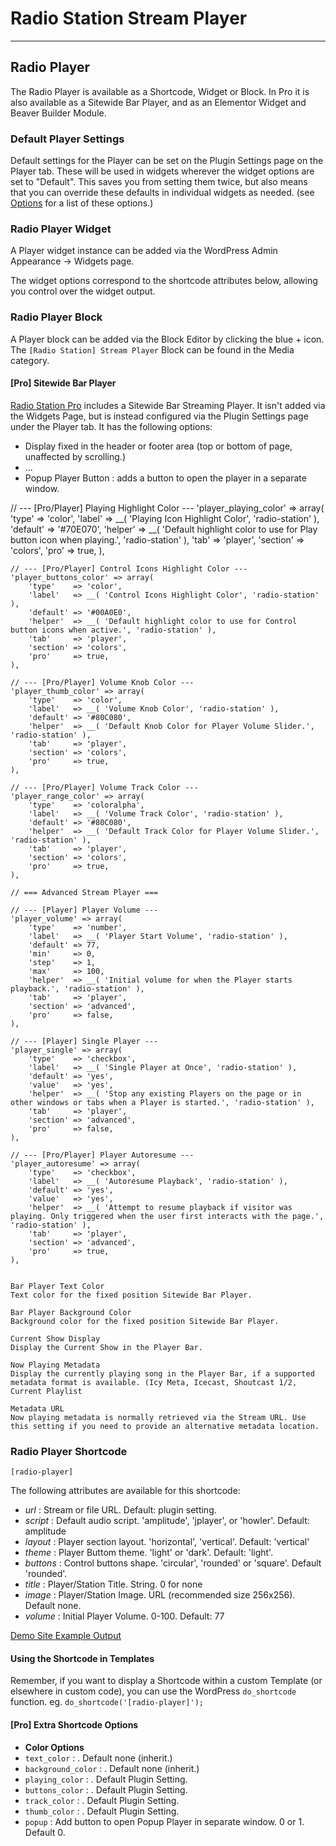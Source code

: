 # Radio Station Stream Player

***


## Radio Player

The Radio Player is available as a Shortcode, Widget or Block. In Pro it is also available as a Sitewide Bar Player, and as an Elementor Widget and Beaver Builder Module.

### Default Player Settings

Default settings for the Player can be set on the Plugin Settings page on the Player tab. These will be used in widgets wherever the widget options are set to "Default". This saves you from setting them twice, but also means that you can override these defaults in individual widgets as needed. (see [Options](./Options.md#player) for a list of these options.)

### Radio Player Widget

A Player widget instance can be added via the WordPress Admin Appearance -> Widgets page.

The widget options correspond to the shortcode attributes below, allowing you control over the widget output.

### Radio Player Block

A Player block can be added via the Block Editor by clicking the blue + icon. The `[Radio Station] Stream Player` Block can be found in the Media category.

#### [Pro] Sitewide Bar Player

[Radio Station Pro](https://radiostation.pro) includes a Sitewide Bar Streaming Player. It isn't added via the Widgets Page, but is instead configured via the Plugin Settings page under the Player tab. It has the following options:

* Display fixed in the header or footer area (top or bottom of page, unaffected by scrolling.)
* ...
* Popup Player Button : adds a button to open the player in a separate window.




// --- [Pro/Player] Playing Highlight Color ---
	'player_playing_color' => array(
		'type'    => 'color',
		'label'   => __( 'Playing Icon Highlight Color', 'radio-station' ),
		'default' => '#70E070',
		'helper'  => __( 'Default highlight color to use for Play button icon when playing.', 'radio-station' ),
		'tab'     => 'player',
		'section' => 'colors',
		'pro'     => true,
	),

	// --- [Pro/Player] Control Icons Highlight Color ---
	'player_buttons_color' => array(
		'type'    => 'color',
		'label'   => __( 'Control Icons Highlight Color', 'radio-station' ),
		'default' => '#00A0E0',
		'helper'  => __( 'Default highlight color to use for Control button icons when active.', 'radio-station' ),
		'tab'     => 'player',
		'section' => 'colors',
		'pro'     => true,
	),

	// --- [Pro/Player] Volume Knob Color ---
	'player_thumb_color' => array(
		'type'    => 'color',
		'label'   => __( 'Volume Knob Color', 'radio-station' ),
		'default' => '#80C080',
		'helper'  => __( 'Default Knob Color for Player Volume Slider.', 'radio-station' ),
		'tab'     => 'player',
		'section' => 'colors',
		'pro'     => true,
	),

	// --- [Pro/Player] Volume Track Color ---
	'player_range_color' => array(
		'type'    => 'coloralpha',
		'label'   => __( 'Volume Track Color', 'radio-station' ),
		'default' => '#80C080',
		'helper'  => __( 'Default Track Color for Player Volume Slider.', 'radio-station' ),
		'tab'     => 'player',
		'section' => 'colors',
		'pro'     => true,
	),

	// === Advanced Stream Player ===

	// --- [Player] Player Volume ---
	'player_volume' => array(
		'type'    => 'number',
		'label'   => __( 'Player Start Volume', 'radio-station' ),
		'default' => 77,
		'min'     => 0,
		'step'    => 1,
		'max'     => 100,
		'helper'  => __( 'Initial volume for when the Player starts playback.', 'radio-station' ),
		'tab'     => 'player',
		'section' => 'advanced',
		'pro'     => false,
	),

	// --- [Player] Single Player ---
	'player_single' => array(
		'type'    => 'checkbox',
		'label'   => __( 'Single Player at Once', 'radio-station' ),
		'default' => 'yes',
		'value'   => 'yes',
		'helper'  => __( 'Stop any existing Players on the page or in other windows or tabs when a Player is started.', 'radio-station' ),
		'tab'     => 'player',
		'section' => 'advanced',
		'pro'     => false,
	),

	// --- [Pro/Player] Player Autoresume ---
	'player_autoresume' => array(
		'type'    => 'checkbox',
		'label'   => __( 'Autoresume Playback', 'radio-station' ),
		'default' => 'yes',
		'value'   => 'yes',
		'helper'  => __( 'Attempt to resume playback if visitor was playing. Only triggered when the user first interacts with the page.', 'radio-station' ),
		'tab'     => 'player',
		'section' => 'advanced',
		'pro'     => true,
	),


	Bar Player Text Color
	Text color for the fixed position Sitewide Bar Player.

	Bar Player Background Color
	Background color for the fixed position Sitewide Bar Player.

	Current Show Display
	Display the Current Show in the Player Bar.

	Now Playing Metadata
	Display the currently playing song in the Player Bar, if a supported metadata format is available. (Icy Meta, Icecast, Shoutcast 1/2, Current Playlist

	Metadata URL
	Now playing metadata is normally retrieved via the Stream URL. Use this setting if you need to provide an alternative metadata location.




### Radio Player Shortcode

`[radio-player]`

The following attributes are available for this shortcode:

* *url* : Stream or file URL. Default: plugin setting.
* *script* : Default audio script. 'amplitude', 'jplayer', or 'howler'. Default: amplitude
* *layout* : Player section layout. 'horizontal', 'vertical'. Default: 'vertical'
* *theme* : Player Buttom theme. 'light' or 'dark'. Default: 'light'.
* *buttons* : Control buttons shape. 'circular', 'rounded' or 'square'. Default 'rounded'.
* *title* : Player/Station Title. String. 0 for none
* *image* : Player/Station Image. URL (recommended size 256x256). Default none.
* *volume* : Initial Player Volume. 0-100. Default: 77

[Demo Site Example Output](https://demo.radiostation.pro/player-shortcode/)

#### Using the Shortcode in Templates

Remember, if you want to display a Shortcode within a custom Template (or elsewhere in custom code), you can use the WordPress `do_shortcode` function. eg. `do_shortcode('[radio-player]');`

#### [Pro] Extra Shortcode Options

* **Color Options**
* `text_color` : . Default none (inherit.)
* `background_color` : . Default none (inherit.)
* `playing_color` : . Default Plugin Setting.
* `buttons_color` : . Default Plugin Setting.
* `track_color` : . Default Plugin Setting.
* `thumb_color` : . Default Plugin Setting.
* `popup` : Add button to open Popup Player in separate window. 0 or 1. Default 0.



